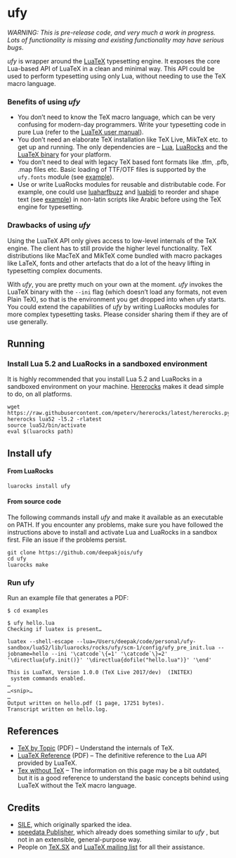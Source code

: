 # ufy

_WARNING: This is pre-release code, and very much a work in progress. Lots of functionality is missing and existing functionality may have serious bugs_.

_ufy_ is wrapper around the [LuaTeX](http://www.luatex.org/) typesetting engine. It exposes the core Lua-based API of LuaTeX in a clean and minimal way. This API could be used to perform typesetting using only Lua, without needing to use the TeX macro language.

### Benefits of using _ufy_
* You don’t need to know the TeX macro language, which can be very confusing for modern-day programmers. Write your typesetting code in pure Lua (refer to the [LuaTeX user manual][manual]).
* You don’t need an elaborate TeX installation like TeX Live, MikTeX etc. to get up and running. The only dependencies are – [Lua], [LuaRocks] and the [LuaTeX binary] for your platform.
* You don’t need to deal with legacy TeX based font formats like .tfm, .pfb, .map files etc. Basic loading of TTF/OTF files is supported by the `ufy.fonts` module (see [example][hello-example]).
* Use or write LuaRocks modules for reusable and distributable code. For example, one could use [luaharfbuzz] and [luabidi] to reorder and shape text (see [example][bidi-example]) in non-latin scripts like Arabic before using the TeX engine for typesetting.

[hello-example]:https://github.com/deepakjois/ufy/blob/master/examples/hello.lua
[bidi-example]:https://github.com/deepakjois/ufy/blob/master/examples/bidi.lua
[Lua]:https://www.lua.org
[LuaRocks]:https://luarocks.org/
[luaharfbuzz]:https://github.com/deepakjois/luaharfbuzz
[luabidi]:https://github.com/deepakjois/luabidi
[manual]:http://www.luatex.org/svn/trunk/manual/luatex.pdf

### Drawbacks of using _ufy_
Using the LuaTeX API only gives access to low-level internals of the TeX engine. The client has to still provide the higher level functionality. TeX distributions like MacTeX and MikTeX come bundled with macro packages like LaTeX, fonts and other artefacts that do a lot of the heavy lifting in typesetting complex documents.

With _ufy_, you are pretty much on your own at the moment. _ufy_ invokes the LuaTeX binary with the `--ini` flag (which doesn’t load any formats, not even Plain TeX), so that is the environment you get dropped into when ufy starts. You could extend the capabilities of _ufy_ by writing LuaRocks modules for more complex typesetting tasks. Please consider sharing them if they are of use generally.

## Running

### Install Lua 5.2 and LuaRocks in a sandboxed environment
It is highly recommended that you install Lua 5.2 and LuaRocks in a sandboxed environment on your machine. [Hererocks] makes it dead simple to do, on all platforms.

[Hererocks]:https://github.com/mpeterv/hererocks

```
wget https://raw.githubusercontent.com/mpeterv/hererocks/latest/hererocks.py
hererocks lua52 -l5.2 -rlatest
source lua52/bin/activate
eval $(luarocks path)
```

## Install ufy

#### From LuaRocks

```
luarocks install ufy
```

#### From source code

The following commands install _ufy_ and make it available as an executable on PATH. If you encounter any problems, make sure you have followed the instructions above to install and activate Lua and LuaRocks in a sandbox first. File an issue if the problems persist.

```
git clone https://github.com/deepakjois/ufy
cd ufy
luarocks make
```

[LuaTeX binary]:http://www.luatex.org/download.html

### Run ufy

Run an example file that generates a PDF:

```
$ cd examples

$ ufy hello.lua
Checking if luatex is present…

luatex --shell-escape --lua=/Users/deepak/code/personal/ufy-sandbox/lua52/lib/luarocks/rocks/ufy/scm-1/config/ufy_pre_init.lua --jobname=hello --ini '\catcode`\{=1' '\catcode`\}=2' '\directlua{ufy.init()}' '\directlua{dofile("hello.lua")}' '\end'

This is LuaTeX, Version 1.0.0 (TeX Live 2017/dev)  (INITEX)
 system commands enabled.
…
…<snip>…
…
Output written on hello.pdf (1 page, 17251 bytes).
Transcript written on hello.log.
```

## References

* [TeX by Topic](http://texdoc.net/texmf-dist/doc/plain/texbytopic/TeXbyTopic.pdf) (PDF) – Understand the internals of TeX.
* [LuaTeX Reference](http://www.luatex.org/svn/trunk/manual/luatex.pdf) (PDF) – The definitive reference to the Lua API provided by LuaTeX.
* [Tex without TeX](http://wiki.luatex.org/index.php/TeX_without_TeX) – The information on this page may be a bit outdated, but it is a good reference to understand the basic concepts behind using LuaTeX without the TeX macro language.

## Credits
* [SILE](https://github.com/simoncozens/sile), which originally sparked the idea.
* [speedata Publisher](https://github.com/speedata/publisher), which already does something similar to _ufy_ , but not in an extensible, general-purpose way.
* People on [TeX.SX](http://tex.stackexchange.com/) and [LuaTeX mailing list](https://tug.org/mailman/listinfo/luatex) for all their assistance.
